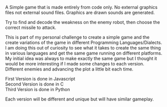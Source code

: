 A Simple game that is made entirely from code only. No external graphics files not external sound files. Graphics are drawn sounds are generated.

Try to find and decode the weakness on the enemy robot, then choose the correct missile to attack.

This is part of my personal challenge to create a simple game and the create variations of the game in different Programming Languages/Dialects. I am doing this out of curiosity to see what it takes to create the same thing in various languages and get the same game running on different platforms. My initial idea was always to make exactly the same game but I thought it would be more interesting if I made some changes to each version. Different enemies and advancing the plot a little bit each time.

First Version is done in Javascript<br>
Second Version is done in C<br>
Third Version is done in Python<br>

Each version will be different and unique but will have similar gameplay.




